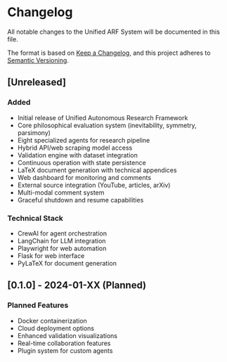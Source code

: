 # Changelog

All notable changes to the Unified ARF System will be documented in this file.

The format is based on [Keep a Changelog](https://keepachangelog.com/en/1.0.0/),
and this project adheres to [Semantic Versioning](https://semver.org/spec/v2.0.0.html).

## [Unreleased]

### Added
- Initial release of Unified Autonomous Research Framework
- Core philosophical evaluation system (inevitability, symmetry, parsimony)
- Eight specialized agents for research pipeline
- Hybrid API/web scraping model access
- Validation engine with dataset integration
- Continuous operation with state persistence
- LaTeX document generation with technical appendices
- Web dashboard for monitoring and comments
- External source integration (YouTube, articles, arXiv)
- Multi-modal comment system
- Graceful shutdown and resume capabilities

### Technical Stack
- CrewAI for agent orchestration
- LangChain for LLM integration
- Playwright for web automation
- Flask for web interface
- PyLaTeX for document generation

## [0.1.0] - 2024-01-XX (Planned)

### Planned Features
- Docker containerization
- Cloud deployment options
- Enhanced validation visualizations
- Real-time collaboration features
- Plugin system for custom agents
